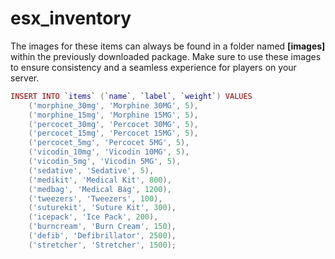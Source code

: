 # esx\_inventory

The images for these items can always be found in a folder named **\[images]** within the previously downloaded package. Make sure to use these images to ensure consistency and a seamless experience for players on your server.

```lua
INSERT INTO `items` (`name`, `label`, `weight`) VALUES
    ('morphine_30mg', 'Morphine 30MG', 5),
    ('morphine_15mg', 'Morphine 15MG', 5),
    ('percocet_30mg', 'Percocet 30MG', 5),
    ('percocet_15mg', 'Percocet 15MG', 5),
    ('percocet_5mg', 'Percocet 5MG', 5),
    ('vicodin_10mg', 'Vicodin 10MG', 5),
    ('vicodin_5mg', 'Vicodin 5MG', 5),
    ('sedative', 'Sedative', 5),
    ('medikit', 'Medical Kit', 800),
    ('medbag', 'Medical Bag', 1200),
    ('tweezers', 'Tweezers', 100),
    ('suturekit', 'Suture Kit', 300),
    ('icepack', 'Ice Pack', 200),
    ('burncream', 'Burn Cream', 150),
    ('defib', 'Defibrillator', 2500),
    ('stretcher', 'Stretcher', 1500);
```
